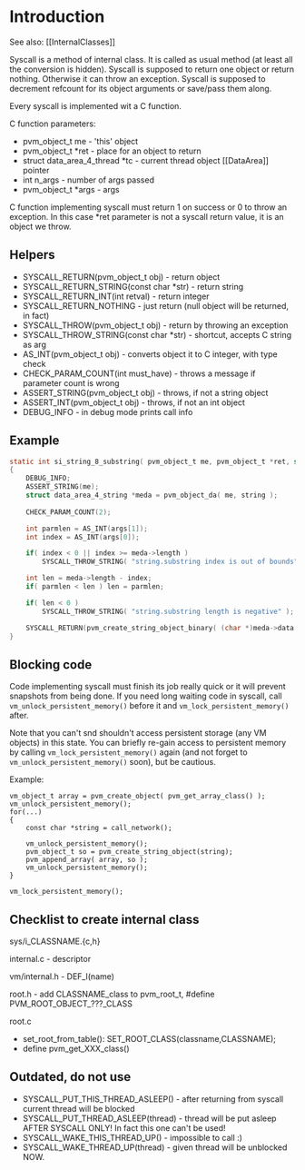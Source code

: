 # Introduction #

See also: [[InternalClasses]]

Syscall is a method of internal class. It is called as usual method (at least all the conversion is hidden). 
Syscall is supposed to return one object or return nothing. Otherwise it can throw an exception.
Syscall is supposed to decrement refcount for its object arguments or save/pass them along.

Every syscall is implemented wit a C function.

C function parameters: 
* pvm_object_t me - 'this' object
* pvm_object_t *ret - place for an object to return
* struct data_area_4_thread *tc - current thread object [[DataArea]] pointer
* int n_args - number of args passed
* pvm_object_t *args - args

C function implementing syscall must return 1 on success or 0 to throw an exception. In this case *ret parameter
is not a syscall return value, it is an object we throw.

## Helpers ##

  * SYSCALL\_RETURN(pvm_object_t obj) - return object
  * SYSCALL\_RETURN\_STRING(const char *str) - return string
  * SYSCALL\_RETURN\_INT(int retval) - return integer
  * SYSCALL\_RETURN\_NOTHING - just return (null object will be returned, in fact)
  * SYSCALL\_THROW(pvm_object_t obj) - return by throwing an exception
  * SYSCALL\_THROW\_STRING(const char *str) - shortcut, accepts C string as arg
  * AS\_INT(pvm_object_t obj) - converts object it to C integer, with type check
  * CHECK\_PARAM\_COUNT(int must\_have) - throws a message if parameter count is wrong
  * ASSERT\_STRING(pvm_object_t obj) - throws, if not a string object
  * ASSERT\_INT(pvm_object_t obj) - throws, if not an int object
  * DEBUG\_INFO - in debug mode prints call info

## Example ##

```c
static int si_string_8_substring( pvm_object_t me, pvm_object_t *ret, struct data_area_4_thread *tc, int n_args, pvm_object_t *args )
{
    DEBUG_INFO;
    ASSERT_STRING(me);
    struct data_area_4_string *meda = pvm_object_da( me, string );
    
    CHECK_PARAM_COUNT(2);

    int parmlen = AS_INT(args[1]);
    int index = AS_INT(args[0]);

    if( index < 0 || index >= meda->length )
        SYSCALL_THROW_STRING( "string.substring index is out of bounds" );

    int len = meda->length - index;
    if( parmlen < len ) len = parmlen;

    if( len < 0 )
        SYSCALL_THROW_STRING( "string.substring length is negative" );

    SYSCALL_RETURN(pvm_create_string_object_binary( (char *)meda->data + index, len ));
}
```

## Blocking code ##

Code implementing syscall must finish its job really quick or it will prevent snapshots from being done. If you need
long waiting code in syscall, call ```vm_unlock_persistent_memory()``` before it and ```vm_lock_persistent_memory()``` after.

Note that you can't snd shouldn't access persistent storage (any VM objects) in this state. You can briefly
re-gain access to persistent memory by calling ```vm_lock_persistent_memory()``` again (and not forget to ```vm_unlock_persistent_memory()``` soon), but be cautious.

Example:
```
vm_object_t array = pvm_create_object( pvm_get_array_class() );
vm_unlock_persistent_memory();
for(...)
{
    const char *string = call_network();

    vm_unlock_persistent_memory();
    pvm_object_t so = pvm_create_string_object(string);
    pvm_append_array( array, so );
    vm_unlock_persistent_memory();
}

vm_lock_persistent_memory();
```

## Checklist to create internal class

sys/i_CLASSNAME.{c,h}

internal.c - descriptor

vm/internal.h - DEF_I(name)



root.h - add CLASSNAME_class to pvm_root_t, #define PVM_ROOT_OBJECT_???_CLASS <next num>

root.c 

 - set_root_from_table():     SET_ROOT_CLASS(classname,CLASSNAME);
 - define pvm_get_XXX_class()


## Outdated, do not use ##

  * SYSCALL\_PUT\_THIS\_THREAD\_ASLEEP() - after returning from syscall current thread will be blocked
  * SYSCALL\_PUT\_THREAD\_ASLEEP(thread) - thread will be put asleep AFTER SYSCALL ONLY! In fact this one can't be used!
  * SYSCALL\_WAKE\_THIS\_THREAD\_UP() - impossible to call :)
  * SYSCALL\_WAKE\_THREAD\_UP(thread) - given thread will be unblocked NOW.

